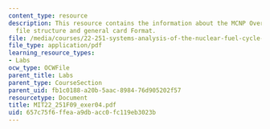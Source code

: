 ```yaml
---
content_type: resource
description: This resource contains the information about the MCNP Overview, input
  file structure and general card Format.
file: /media/courses/22-251-systems-analysis-of-the-nuclear-fuel-cycle-fall-2009/657c75f6ffeaa9dbacc0fc119eb3023b_MIT22_251F09_exer04.pdf
file_type: application/pdf
learning_resource_types:
- Labs
ocw_type: OCWFile
parent_title: Labs
parent_type: CourseSection
parent_uid: fb1c0188-a20b-5aac-8984-76d905202f57
resourcetype: Document
title: MIT22_251F09_exer04.pdf
uid: 657c75f6-ffea-a9db-acc0-fc119eb3023b
---
```

